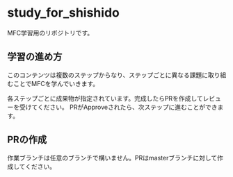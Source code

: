 # study_for_shishido
MFC学習用のリポジトリです。

## 学習の進め方
このコンテンツは複数のステップからなり、ステップごとに異なる課題に取り組むことでMFCを学んでいきます。

各ステップごとに成果物が指定されています。完成したらPRを作成してレビューを受けてください。
PRがApproveされたら、次ステップに進むことができます。

## PRの作成
作業ブランチは任意のブランチで構いません。PRはmasterブランチに対して作成してください。
